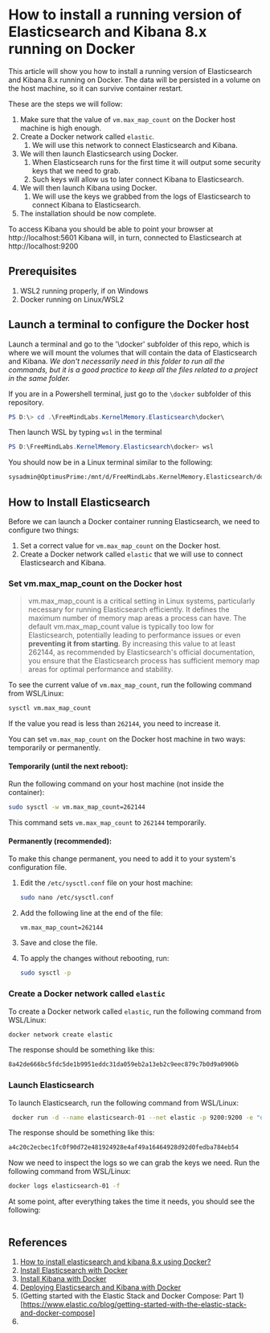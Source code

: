 # How to install a running version of Elasticsearch and Kibana 8.x running on Docker

This article will show you how to install a running version of Elasticsearch and Kibana 8.x running on Docker.
The data will be persisted in a volume on the host machine, so it can survive container restart.

These are the steps we will follow:
1. Make sure that the value of `vm.max_map_count` on the Docker host machine is high enough.
1. Create a Docker network called `elastic`.
    1. We will use this network to connect Elasticsearch and Kibana.
1. We will then launch Elasticsearch using Docker.
    1. When Elasticsearch runs for the first time it will output some security keys that we need to grab. 
    1. Such keys will allow us to later connect Kibana to Elasticsearch.
1. We will then launch Kibana using Docker.
    1. We will use the keys we grabbed from the logs of Elasticsearch to connect Kibana to Elasticsearch.
1. The installation should be now complete. 

To access Kibana you should be able to point your browser at http://localhost:5601
Kibana will, in turn, connected to Elasticsearch at http://localhost:9200

## Prerequisites

1. WSL2 running properly, if on Windows
1. Docker running on Linux/WSL2

## Launch a terminal to configure the Docker host

Launch a terminal and go to the '\docker' subfolder of this repo, which is where we will mount the volumes that will contain the data of Elasticsearch and Kibana. *We don't necessarily need in this folder to run all the commands, but it is a good practice to keep all the files related to a project in the same folder.*

If you are in a Powershell terminal, just go to the ```\docker``` subfolder of this repository.

```powershell
PS D:\> cd .\FreeMindLabs.KernelMemory.Elasticsearch\docker\
```

Then launch WSL by typing ```wsl``` in the terminal

```powershell
PS D:\FreeMindLabs.KernelMemory.Elasticsearch\docker> wsl
```

You should now be in a Linux terminal similar to the following:

```bash
sysadmin@OptimusPrime:/mnt/d/FreeMindLabs.KernelMemory.Elasticsearch/docker$
```

## How to Install Elasticsearch

Before we can launch a Docker container running Elasticsearch, we need to configure two things:

1. Set a correct value for `vm.max_map_count` on the Docker host.
1. Create a Docker network called `elastic` that we will use to connect Elasticsearch and Kibana.

### Set vm.max_map_count on the Docker host

> vm.max_map_count is a critical setting in Linux systems, particularly necessary for running Elasticsearch efficiently. It defines the maximum number of memory map areas a process can have. 
> The default vm.max_map_count value is typically too low for Elasticsearch, potentially leading to performance issues or even **preventing it from starting**. By increasing this value to at least 262144, as recommended by Elasticsearch's official documentation, you ensure that the Elasticsearch process has sufficient memory map areas for optimal performance and stability.

To see the current value of `vm.max_map_count`, run the following command from WSL/Linux:

```bash
sysctl vm.max_map_count
```

If the value you read is less than `262144`, you need to increase it.

You can set `vm.max_map_count` on the Docker host machine in two ways: temporarily or permanently.

#### Temporarily (until the next reboot):
Run the following command on your host machine (not inside the container):

```bash
sudo sysctl -w vm.max_map_count=262144
```

This command sets `vm.max_map_count` to `262144` temporarily.

#### Permanently (recommended):
To make this change permanent, you need to add it to your system's configuration file.

1. Edit the `/etc/sysctl.conf` file on your host machine:

    ```bash
    sudo nano /etc/sysctl.conf
    ```

2. Add the following line at the end of the file:

    ```
    vm.max_map_count=262144
    ```

3. Save and close the file.

4. To apply the changes without rebooting, run:

    ```bash
    sudo sysctl -p
    ```

### Create a Docker network called `elastic`

To create a Docker network called `elastic`, run the following command from WSL/Linux:

```bash
docker network create elastic
```

The response should be something like this:

```bash
8a42de666bc5fdc5de1b9951eddc31da059eb2a13eb2c9eec879c7b0d9a0906b
```

### Launch Elasticsearch

To launch Elasticsearch, run the following command from WSL/Linux:

```bash
 docker run -d --name elasticsearch-01 --net elastic -p 9200:9200 -e "discovery.type=single-node" -v $(pwd)/elasticsearch:/usr/share/elasticsearch/data -m 4g docker.elastic.co/elasticsearch/elasticsearch:8.3.3
```
The response should be something like this:

```bash
a4c20c2ecbec1fc0f90d72e481924928e4af49a16464928d92d0fedba784eb54
```

Now we need to inspect the logs so we can grab the keys we need.
Run the following command from WSL/Linux:

```bash
docker logs elasticsearch-01 -f
```

At some point, after everything takes the time it needs, you should see the following:

```bash

```


## References

1. [How to install elasticsearch and kibana 8.x using Docker?](https://www.devopsschool.com/blog/how-to-install-elasticsearch-and-kibana-using-docker/)
1. [Install Elasticsearch with Docker](https://www.elastic.co/guide/en/elasticsearch/reference/current/docker.html)
1. [Install Kibana with Docker](https://www.elastic.co/guide/en/kibana/current/docker.html)
1. [Deploying Elasticsearch and Kibana with Docker](https://quoeamaster.medium.com/deploying-elasticsearch-and-kibana-with-docker-86a4ac78d851)
1. (Getting started with the Elastic Stack and Docker Compose: Part 1)[https://www.elastic.co/blog/getting-started-with-the-elastic-stack-and-docker-compose]
1. 